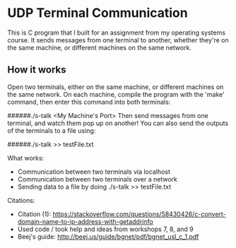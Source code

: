 # UDP Terminal Communication
This is C program that I built for an assignment from my operating systems course. It sends messages from one terminal to another, whether they're on the same machine, or different machines on the same network.

## How it works
Open two terminals, either on the same machine, or different machines on the same network. On each machine, compile the program with the 'make' command, then enter this command into both terminals:

######./s-talk <My Machine's Port> <Remote Machine Name> <Remote Port Number>
Then send messages from one terminal, and watch them pop up on another!
You can also send the outputs of the terminals to a file using:

######./s-talk <myPortNumber> <remoteMachineName> <remotePortNumber> >> testFile.txt

What works: 

 - Communication between two terminals via localhost
 - Communication between two terminals over a network
 - Sending data to a file by doing ./s-talk <myPortNumber> <remoteMachineName> <remotePortNumber> >> testFile.txt

Citations:

 - Citation (1): https://stackoverflow.com/questions/58430426/c-convert-domain-name-to-ip-address-with-getaddrinfo
 - Used code / took help and ideas from workshops 7, 8, and 9
 - Beej's guide: http://beej.us/guide/bgnet/pdf/bgnet_usl_c_1.pdf